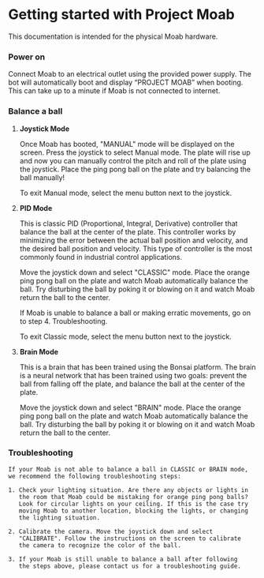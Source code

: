 # Getting started with Project Moab

This documentation is intended for the physical Moab hardware.

### Power on

Connect Moab to an electrical outlet using the provided power supply.
The bot will automatically boot and display “PROJECT MOAB” when booting.
This can take up to a minute if Moab is not connected to internet. 

### Balance a ball

1. **Joystick Mode**

   Once Moab has booted, "MANUAL"  mode will be displayed on the
   screen. Press the joystick to select Manual mode. The plate will
   rise up and now you can manually control the pitch and roll of the
   plate using the joystick. Place the ping pong ball on the plate and
   try balancing the ball manually! 

   To exit Manual mode, select the menu button next to the joystick.

2. **PID Mode**

    This is classic PID (Proportional, Integral, Derivative) controller
    that balance the ball at the center of the plate. This controller
    works by minimizing the error between the actual ball position and
    velocity, and the desired ball position and velocity. This type of
    controller is the most commonly found in industrial control
    applications.

    Move the joystick down and select "CLASSIC" mode. Place the orange
    ping pong ball on the plate and watch Moab automatically balance
    the ball. Try disturbing the ball by poking it or blowing on it and
    watch Moab return the ball to the center.

    If Moab is unable to balance a ball or making erratic movements, go
    on to step 4. Troubleshooting.

    To exit Classic mode, select the menu button next to the joystick.

3. **Brain Mode**

    This is a brain that has been trained using the Bonsai platform. The
    brain is a neural network that has been trained using two goals:
    prevent the ball from falling off the plate, and balance the ball at
    the center of the plate. 

     Move the joystick down and select "BRAIN" mode. Place the orange
     ping pong ball on the plate and watch Moab automatically balance
     the ball. Try disturbing the ball by poking it or blowing on it and
     watch Moab return the ball to the center.

### **Troubleshooting**

    If your Moab is not able to balance a ball in CLASSIC or BRAIN mode,
    we recommend the following troubleshooting steps:

    1. Check your lighting situation. Are there any objects or lights in
       the room that Moab could be mistaking for orange ping pong balls?
       Look for circular lights on your ceiling. If this is the case try
       moving Moab to another location, blocking the lights, or changing
       the lighting situation. 

    2. Calibrate the camera. Move the joystick down and select
       "CALIBRATE". Follow the instructions on the screen to calibrate
       the camera to recognize the color of the ball.  

    3. If your Moab is still unable to balance a ball after following
       the steps above, please contact us for a troubleshooting guide.
